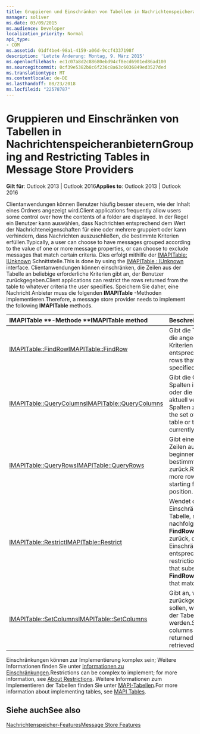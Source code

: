 ```yaml
---
title: Gruppieren und Einschränken von Tabellen in Nachrichtenspeicheranbietern
manager: soliver
ms.date: 03/09/2015
ms.audience: Developer
localization_priority: Normal
api_type:
- COM
ms.assetid: 01df4be4-98a1-4159-a06d-9ccf4337198f
description: 'Letzte Änderung: Montag, 9. März 2015'
ms.openlocfilehash: ec1c07a8d2c88680ebd94cf8ecd6901ed86ad100
ms.sourcegitcommit: 0cf39e5382b8c6f236c8a63c6036849ed3527ded
ms.translationtype: MT
ms.contentlocale: de-DE
ms.lasthandoff: 08/23/2018
ms.locfileid: "22578787"
---
```

# <a name="grouping-and-restricting-tables-in-message-store-providers"></a><span data-ttu-id="a51a2-103">Gruppieren und Einschränken von Tabellen in Nachrichtenspeicheranbietern</span><span class="sxs-lookup"><span data-stu-id="a51a2-103">Grouping and Restricting Tables in Message Store Providers</span></span>

  
  
<span data-ttu-id="a51a2-104">**Gilt für**: Outlook 2013 | Outlook 2016</span><span class="sxs-lookup"><span data-stu-id="a51a2-104">**Applies to**: Outlook 2013 | Outlook 2016</span></span> 
  
<span data-ttu-id="a51a2-105">Clientanwendungen können Benutzer häufig besser steuern, wie der Inhalt eines Ordners angezeigt wird.</span><span class="sxs-lookup"><span data-stu-id="a51a2-105">Client applications frequently allow users some control over how the contents of a folder are displayed.</span></span> <span data-ttu-id="a51a2-106">In der Regel ein Benutzer kann auswählen, dass Nachrichten entsprechend dem Wert der Nachrichteneigenschaften für eine oder mehrere gruppiert oder kann verhindern, dass Nachrichten auszuschließen, die bestimmte Kriterien erfüllen.</span><span class="sxs-lookup"><span data-stu-id="a51a2-106">Typically, a user can choose to have messages grouped according to the value of one or more message properties, or can choose to exclude messages that match certain criteria.</span></span> <span data-ttu-id="a51a2-107">Dies erfolgt mithilfe der [IMAPITable: IUnknown](imapitableiunknown.md) Schnittstelle.</span><span class="sxs-lookup"><span data-stu-id="a51a2-107">This is done by using the [IMAPITable : IUnknown](imapitableiunknown.md) interface.</span></span> <span data-ttu-id="a51a2-108">Clientanwendungen können einschränken, die Zeilen aus der Tabelle an beliebige erforderliche Kriterien gibt an, der Benutzer zurückgegeben.</span><span class="sxs-lookup"><span data-stu-id="a51a2-108">Client applications can restrict the rows returned from the table to whatever criteria the user specifies.</span></span> <span data-ttu-id="a51a2-109">Speichern Sie daher, eine Nachricht Anbieter muss die folgenden **IMAPITable** -Methoden implementieren.</span><span class="sxs-lookup"><span data-stu-id="a51a2-109">Therefore, a message store provider needs to implement the following **IMAPITable** methods.</span></span> 
  
|<span data-ttu-id="a51a2-110">IMAPITable **-Methode **</span><span class="sxs-lookup"><span data-stu-id="a51a2-110">****IMAPITable** method**</span></span>|<span data-ttu-id="a51a2-111">**Beschreibung**</span><span class="sxs-lookup"><span data-stu-id="a51a2-111">**Description**</span></span>|
|:-----|:-----|
|[<span data-ttu-id="a51a2-112">IMAPITable::FindRow</span><span class="sxs-lookup"><span data-stu-id="a51a2-112">IMAPITable::FindRow</span></span>](imapitable-findrow.md) <br/> |<span data-ttu-id="a51a2-113">Gibt die Tabelle Zeilen, die die angegebenen Kriterien entsprechen.</span><span class="sxs-lookup"><span data-stu-id="a51a2-113">Returns table rows that match the specified criteria.</span></span>  <br/> |
|[<span data-ttu-id="a51a2-114">IMAPITable::QueryColumns</span><span class="sxs-lookup"><span data-stu-id="a51a2-114">IMAPITable::QueryColumns</span></span>](imapitable-querycolumns.md) <br/> |<span data-ttu-id="a51a2-115">Gibt die Gruppe von Spalten in einer Tabelle oder die Gruppe von aktuell verwendeten Spalten zurück.</span><span class="sxs-lookup"><span data-stu-id="a51a2-115">Returns the set of columns in a table or the set of currently used columns.</span></span>  <br/> |
|[<span data-ttu-id="a51a2-116">IMAPITable::QueryRows</span><span class="sxs-lookup"><span data-stu-id="a51a2-116">IMAPITable::QueryRows</span></span>](imapitable-queryrows.md) <br/> |<span data-ttu-id="a51a2-117">Gibt eine oder mehrere Zeilen aus einer Tabelle, beginnend mit einer bestimmten Position zurück.</span><span class="sxs-lookup"><span data-stu-id="a51a2-117">Returns one or more rows from a table, starting from a given position.</span></span>  <br/> |
|[<span data-ttu-id="a51a2-118">IMAPITable::Restrict</span><span class="sxs-lookup"><span data-stu-id="a51a2-118">IMAPITable::Restrict</span></span>](imapitable-restrict.md) <br/> |<span data-ttu-id="a51a2-119">Wendet die Einschränkung, die einer Tabelle, sodass nachfolgende Aufrufe von **FindRow** nur Zeilen zurück, die der Einschränkung entsprechen.</span><span class="sxs-lookup"><span data-stu-id="a51a2-119">Applies a restriction to a table so that subsequent calls to **FindRow** return only rows that match the restriction.</span></span>  <br/> |
|[<span data-ttu-id="a51a2-120">IMAPITable::SetColumns</span><span class="sxs-lookup"><span data-stu-id="a51a2-120">IMAPITable::SetColumns</span></span>](imapitable-setcolumns.md) <br/> |<span data-ttu-id="a51a2-121">Gibt an, welche Spalten zurückgegeben werden sollen, wenn Zeilen aus der Tabelle abgerufen werden.</span><span class="sxs-lookup"><span data-stu-id="a51a2-121">Specifies which columns should be returned when rows are retrieved from the table.</span></span>  <br/> |
   
<span data-ttu-id="a51a2-122">Einschränkungen können zur Implementierung komplex sein; Weitere Informationen finden Sie unter [Informationen zu Einschränkungen](about-restrictions.md).</span><span class="sxs-lookup"><span data-stu-id="a51a2-122">Restrictions can be complex to implement; for more information, see [About Restrictions](about-restrictions.md).</span></span> <span data-ttu-id="a51a2-123">Weitere Informationen zum Implementieren der Tabellen finden Sie unter [MAPI-Tabellen](mapi-tables.md).</span><span class="sxs-lookup"><span data-stu-id="a51a2-123">For more information about implementing tables, see [MAPI Tables](mapi-tables.md).</span></span>
  
## <a name="see-also"></a><span data-ttu-id="a51a2-124">Siehe auch</span><span class="sxs-lookup"><span data-stu-id="a51a2-124">See also</span></span>



[<span data-ttu-id="a51a2-125">Nachrichtenspeicher-Features</span><span class="sxs-lookup"><span data-stu-id="a51a2-125">Message Store Features</span></span>](message-store-features.md)

